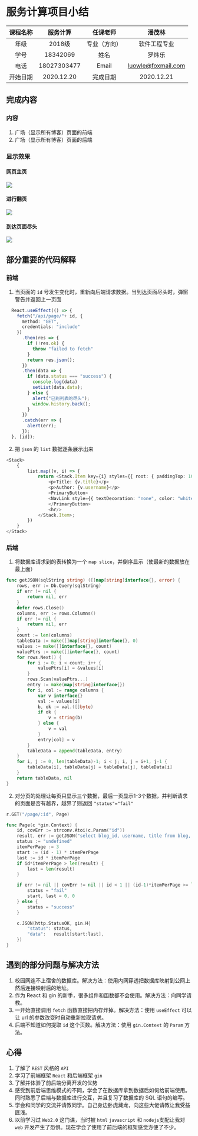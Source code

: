 # 服务计算项目小结

| 课程名称 | 服务计算 |   任课老师   |       潘茂林       |
| :------: | :----------: | :----------: | :----------------: |
|   年级   |    2018级    | 专业（方向） |    软件工程专业    |
|   学号   |   18342069   |     姓名     |       罗炜乐       |
|   电话   | 18027303477  |    Email     | luowle@foxmail.com |
| 开始日期 |  2020.12.20  |   完成日期   |     2020.12.21     |


## 完成内容
### 内容
1. 广场（显示所有博客）页面的前端
2. 广场（显示所有博客）页面的后端

### 显示效果
#### 网页主页
![](./image/Ground.png)
#### 进行翻页
![](./image/Ground_page2.png)
#### 到达页面尽头
![](./image/Ground_alert.png)

## 部分重要的代码解释
### 前端
1. 当页面的 `id` 号发生变化时，重新向后端请求数据。当到达页面尽头时，弹窗警告并返回上一页面
```typescript
  React.useEffect(() => {
    fetch("/api/page/"+ id, {
      method: "GET",
      credentials: "include"
    })
      .then(res => {
        if (!res.ok) {
          throw "failed to fetch"
        } 
        return res.json();
      })
      .then(data => {
        if (data.status === "success") {
          console.log(data)
          setList(data.data);
        } else {
          alert("已到列表的尽头");
          window.history.back();
        }
      })
      .catch(err => {
        alert(err);
      });
  }, [id]);
```
2. 把 `json` 的 `list` 数据逐条展示出来
```typescript
<Stack>
    { 
        list.map((v, i) => {
            return <Stack.Item key={i} styles={{ root: { paddingTop: 10 }}}>
                <p>Title: {v.title}</p>
                <p>Author: {v.username}</p>
                <PrimaryButton>
                <NavLink style={{ textDecoration: "none", color: "white"}} to={`/details/${v.blog_id}`}>Go to details</NavLink>
                </PrimaryButton>
                <hr/>
            </Stack.Item>;
        })
    }
</Stack>
```
### 后端
1. 将数据库请求到的表转换为一个 `map slice`，并倒序显示（使最新的数据放在最上面）
```go
func getJSON(sqlString string) ([]map[string]interface{}, error) {
	rows, err := Db.Query(sqlString)
	if err != nil {
		return nil, err
	}
	defer rows.Close()
	columns, err := rows.Columns()
	if err != nil {
		return nil, err
	}
	count := len(columns)
	tableData := make([]map[string]interface{}, 0)
	values := make([]interface{}, count)
	valuePtrs := make([]interface{}, count)
	for rows.Next() {
		for i := 0; i < count; i++ {
			valuePtrs[i] = &values[i]
		}
		rows.Scan(valuePtrs...)
		entry := make(map[string]interface{})
		for i, col := range columns {
			var v interface{}
			val := values[i]
			b, ok := val.([]byte)
			if ok {
				v = string(b)
			} else {
				v = val
			}
			entry[col] = v
		}
		tableData = append(tableData, entry)
	}
	for i, j := 0, len(tableData)-1; i < j; i, j = i+1, j-1 {
		tableData[i], tableData[j] = tableData[j], tableData[i]
	}
	return tableData, nil
}
```
2. 对分页的处理让每页只显示三个数据，最后一页显示1-3个数据，并判断请求的页面是否有越界，越界了则返回 `"status"="fail"`
```go
r.GET("/page/:id", Page)

func Page(c *gin.Context) {
	id, covErr := strconv.Atoi(c.Param("id"))
	result, err := getJSON("select blog_id, username, title from blog, user where blog.author_id=user.user_id;")
	status := "undefined"
	itemPerPage := 3
	start := (id - 1) * itemPerPage
	last := id * itemPerPage
	if id*itemPerPage > len(result) {
		last = len(result)
	}

	if err != nil || covErr != nil || id < 1 || (id-1)*itemPerPage >= len(result) {
		status = "fail"
		start, last = 0, 0
	} else {
		status = "success"
	}

	c.JSON(http.StatusOK, gin.H{
		"status": status,
		"data":   result[start:last],
	})
}
```

## 遇到的部分问题与解决方法
1. 校园网连不上宿舍的数据库。解决方法：使用内网穿透把数据库映射到公网上然后连接映射后的地址。
2. 作为 React 和 gin 的新手，很多组件和函数都不会使用。解决方法：向同学请教。
3. 一开始直接调用 `fetch` 函数直接把内存炸掉。解决方法：使用 `useEffect` 可以让 url 的参数改变时自动重新拉取请求。
4. 后端不知道如何提取 `id` 这个页数。解决方法：使用 `gin.Context` 的 `Param` 方法。

## 心得
1. 了解了 `REST` 风格的 `API`
2. 学习了前端框架 `React` 和后端框架 `gin`
3. 了解并体验了前后端分离开发的优势
4. 感受到前后端思维模式的不同，学会了在数据库拿到数据后如何给前端使用。同时熟悉了后端与数据库进行交互，并且复习了数据库的 SQL 语句的编写。
5. 学会和同学的交流并请教同学。自己身边卧虎藏龙，向这些大佬请教让我受益匪浅。
6. 以前学习过 `Web2.0` 这门课，当时被 `html` `javascript` 和 `nodejs`支配让我对 `web` 开发产生了恐惧。现在学会了使用了前后端的框架感觉方便了不少。
